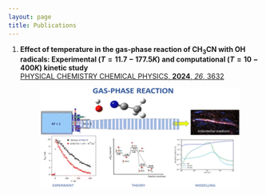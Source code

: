 ```yaml
---
layout: page
title: Publications
---
```


1. **Effect of temperature in the gas-phase reaction of CH<sub>3</sub>CN with OH radicals: Experimental $(T=11.7-177.5K$) and computational $(T=10-400K)$ kinetic study**  
   [PHYSICAL CHEMISTRY CHEMICAL PHYSICS, **2024**, _26_, 3632](https://pubs.rsc.org/en/content/articlelanding/2024/cp/d3cp04944b)
   <p align="center">
   <img src="https://github.com/emartineznunez/emartineznunez.github.io/blob/master/Imagen1.gif?raw=true" alt="alt text" width="400" height="200">
   </p>


